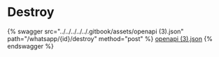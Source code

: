 # Destroy

{% swagger src="../../../../../.gitbook/assets/openapi (3).json" path="/whatsapp/{id}/destroy" method="post" %}
[openapi (3).json](<../../../../../.gitbook/assets/openapi (3).json>)
{% endswagger %}
